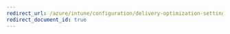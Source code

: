 ```yaml
---
redirect_url: /azure/intune/configuration/delivery-optimization-settings
redirect_document_id: true
---
```

